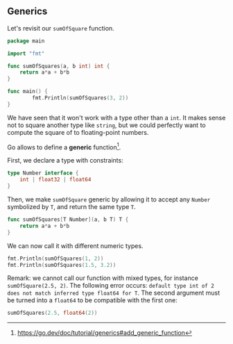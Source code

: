 ## Generics

Let's revisit our `sumOfSquare` function.

```go
package main

import "fmt"

func sumOfSquares(a, b int) int {
    return a*a + b*b
}

func main() {
        fmt.Println(sumOfSquares(3, 2))
}
```

We have seen that it won't work with a type other than a `int`. It makes sense not to square another type like `string`, but we could perfectly want to compute the square of to floating-point numbers.

Go allows to define a **generic** function[^go-generics].

[^go-generics]: https://go.dev/doc/tutorial/generics#add_generic_function

First, we declare a type with constraints:

```go
type Number interface {
	int | float32 | float64
}
```

Then, we make `sumOfSquare` generic by allowing it to accept any `Number` symbolized by `T`, and return the same type `T`.

```go
func sumOfSquares[T Number](a, b T) T {
	return a*a + b*b
}
```

We can now call it with different numeric types.

```go
fmt.Println(sumOfSquares(1, 2))
fmt.Println(sumOfSquares(1.5, 3.2))
```

Remark: we cannot call our function with mixed types, for instance `sumOfSquare(2.5, 2)`. The following error occurs: `default type int of 2 does not match inferred type float64 for T`. The second argument must be turned into a `float64` to be compatible with the first one:

```go
sumOfSquares(2.5, float64(2))
```
